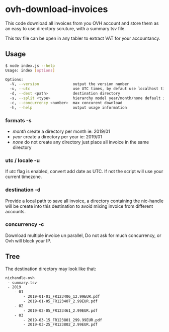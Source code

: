 # ovh-download-invoices

This code download all invoices from you OVH account and store them as an easy to use directory scruture, with a summary tsv file.

This tsv file can be open in any tabler to extract VAT for your accountancy.

## Usage

```bash
$ node index.js --help
Usage: index [options]

Options:
  -V, --version               output the version number
  -u, --utc                   use UTC times, by defaut use localhost timezone
  -d, --dest <path>           destination directory
  -s, --split <type>          hierarchy model year/month/none default is month (default: "month")
  -c, --concurrency <number>  max concurent download
  -h, --help                  output usage information
```

### formats -s

- *month* create a directory per month ie: 2019/01
- *year* create a directory per year ie: 2019/01
- *none* do not create any directory just place all invoice in the same directory

### utc / locale -u

If *utc* flag is enabled, convert add date as UTC.
If not the script will use your current timezone.

### destination -d

Provide a local path to save all invoice, a directory containing the nic-handle will be create into this destination to avoid mixing invoice from different accounts.

### concurrency -c

Download multiple invoice un parallel, Do not ask for much concurrency, or Ovh will block your IP.

## Tree

The destination directory may look like that:

```bash
nichandle-ovh
 - summary.tsv
 - 2019
    - 01
        - 2019-01-01_FR123406_12.99EUR.pdf
        - 2019-01-05_FR123407_2.99EUR.pdf
    - 02
        - 2019-02-05_FR123461_2.99EUR.pdf
    - 03
        - 2019-03-15_FR123801_299.99EUR.pdf
        - 2019-03-25_FR123802_2.99EUR.pdf
```
